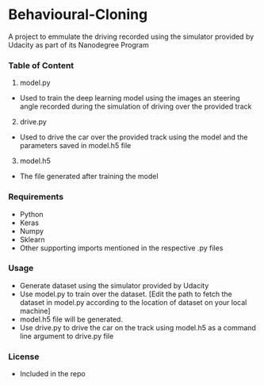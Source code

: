 # Behavioural-Cloning

A project to emmulate the driving recorded using the simulator provided by Udacity as part of its Nanodegree Program

### Table of Content

1. model.py
- Used to train the deep learning model using the images an steering angle recorded during the simulation of driving over the provided track

2. drive.py
- Used to drive the car over the provided track using the model and the parameters saved in model.h5 file

3. model.h5
- The file generated after training the model

### Requirements
- Python
- Keras
- Numpy
- Sklearn
- Other supporting imports mentioned in the respective .py files

### Usage
- Generate dataset using the simulator provided by Udacity
- Use model.py to train over the dataset. [Edit the path to fetch the dataset in model.py according to the location of dataset on your local machine]
- model.h5 file will be generated.
- Use drive.py to drive the car on the track using model.h5 as a command line argument to drive.py file

### License
- Included in the repo
